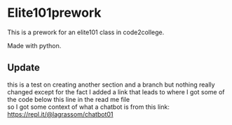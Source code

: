 # Elite101prework
This is a prework for an elite101 class in code2college.<br/>

Made with python.<br/>


## Update
this is a test on creating another section and a branch but nothing really changed except for the fact I added a link that leads to where I got some of the code below this line in the read me file<br/>
so I got some context of what a chatbot is from this link: https://repl.it/@lagrassom/chatbot01

